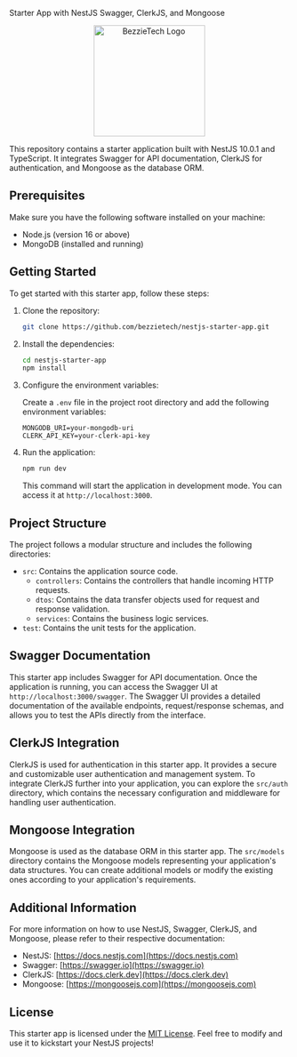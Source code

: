 Starter App with NestJS Swagger, ClerkJS, and Mongoose

<p align="center">
  <a href="http://bezzietech.com" target="blank"><img src="https://bezzietech.com/img/Logo.png" width="200" alt="BezzieTech Logo" /></a>
</p>
This repository contains a starter application built with NestJS 10.0.1 and TypeScript. It integrates Swagger for API documentation, ClerkJS for authentication, and Mongoose as the database ORM.

## Prerequisites

Make sure you have the following software installed on your machine:

- Node.js (version 16 or above)
- MongoDB (installed and running)

## Getting Started

To get started with this starter app, follow these steps:

1. Clone the repository:

   ```bash
   git clone https://github.com/bezzietech/nestjs-starter-app.git
   ```

2. Install the dependencies:

   ```bash
   cd nestjs-starter-app
   npm install
   ```

3. Configure the environment variables:

   Create a `.env` file in the project root directory and add the following environment variables:

   ```plaintext
   MONGODB_URI=your-mongodb-uri
   CLERK_API_KEY=your-clerk-api-key
   ```

4. Run the application:

   ```bash
   npm run dev
   ```

   This command will start the application in development mode. You can access it at `http://localhost:3000`.

## Project Structure

The project follows a modular structure and includes the following directories:

- `src`: Contains the application source code.
  - `controllers`: Contains the controllers that handle incoming HTTP requests.
  - `dtos`: Contains the data transfer objects used for request and response validation.
  - `services`: Contains the business logic services.
- `test`: Contains the unit tests for the application.

## Swagger Documentation

This starter app includes Swagger for API documentation. Once the application is running, you can access the Swagger UI at `http://localhost:3000/swagger`. The Swagger UI provides a detailed documentation of the available endpoints, request/response schemas, and allows you to test the APIs directly from the interface.

## ClerkJS Integration

ClerkJS is used for authentication in this starter app. It provides a secure and customizable user authentication and management system. To integrate ClerkJS further into your application, you can explore the `src/auth` directory, which contains the necessary configuration and middleware for handling user authentication.

## Mongoose Integration

Mongoose is used as the database ORM in this starter app. The `src/models` directory contains the Mongoose models representing your application's data structures. You can create additional models or modify the existing ones according to your application's requirements.

## Additional Information

For more information on how to use NestJS, Swagger, ClerkJS, and Mongoose, please refer to their respective documentation:

- NestJS: [https://docs.nestjs.com](https://docs.nestjs.com)
- Swagger: [https://swagger.io](https://swagger.io)
- ClerkJS: [https://docs.clerk.dev](https://docs.clerk.dev)
- Mongoose: [https://mongoosejs.com](https://mongoosejs.com)

## License

This starter app is licensed under the [MIT License](LICENSE). Feel free to modify and use it to kickstart your NestJS projects!
